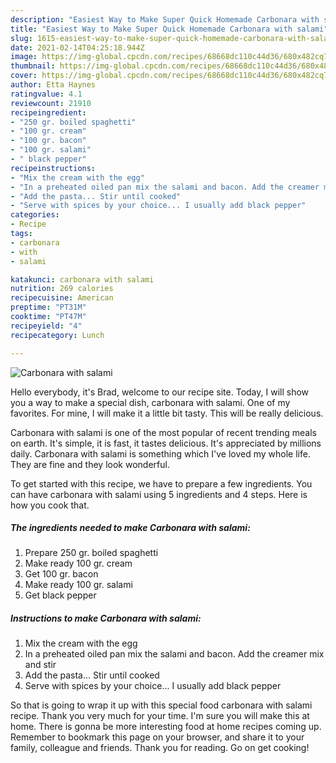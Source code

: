 ```yaml
---
description: "Easiest Way to Make Super Quick Homemade Carbonara with salami"
title: "Easiest Way to Make Super Quick Homemade Carbonara with salami"
slug: 1615-easiest-way-to-make-super-quick-homemade-carbonara-with-salami
date: 2021-02-14T04:25:18.944Z
image: https://img-global.cpcdn.com/recipes/68668dc110c44d36/680x482cq70/carbonara-with-salami-recipe-main-photo.jpg
thumbnail: https://img-global.cpcdn.com/recipes/68668dc110c44d36/680x482cq70/carbonara-with-salami-recipe-main-photo.jpg
cover: https://img-global.cpcdn.com/recipes/68668dc110c44d36/680x482cq70/carbonara-with-salami-recipe-main-photo.jpg
author: Etta Haynes
ratingvalue: 4.1
reviewcount: 21910
recipeingredient:
- "250 gr. boiled spaghetti"
- "100 gr. cream"
- "100 gr. bacon"
- "100 gr. salami"
- " black pepper"
recipeinstructions:
- "Mix the cream with the egg"
- "In a preheated oiled pan mix the salami and bacon. Add the creamer mix and stir"
- "Add the pasta... Stir until cooked"
- "Serve with spices by your choice... I usually add black pepper"
categories:
- Recipe
tags:
- carbonara
- with
- salami

katakunci: carbonara with salami 
nutrition: 269 calories
recipecuisine: American
preptime: "PT31M"
cooktime: "PT47M"
recipeyield: "4"
recipecategory: Lunch

---
```



![Carbonara with salami](https://img-global.cpcdn.com/recipes/68668dc110c44d36/680x482cq70/carbonara-with-salami-recipe-main-photo.jpg)

Hello everybody, it's Brad, welcome to our recipe site. Today, I will show you a way to make a special dish, carbonara with salami. One of my favorites. For mine, I will make it a little bit tasty. This will be really delicious.



Carbonara with salami is one of the most popular of recent trending meals on earth. It's simple, it is fast, it tastes delicious. It's appreciated by millions daily. Carbonara with salami is something which I've loved my whole life. They are fine and they look wonderful.


To get started with this recipe, we have to prepare a few ingredients. You can have carbonara with salami using 5 ingredients and 4 steps. Here is how you cook that.

<!--inarticleads1-->

##### The ingredients needed to make Carbonara with salami:

1. Prepare 250 gr. boiled spaghetti
1. Make ready 100 gr. cream
1. Get 100 gr. bacon
1. Make ready 100 gr. salami
1. Get  black pepper




<!--inarticleads2-->

##### Instructions to make Carbonara with salami:

1. Mix the cream with the egg
1. In a preheated oiled pan mix the salami and bacon. Add the creamer mix and stir
1. Add the pasta... Stir until cooked
1. Serve with spices by your choice... I usually add black pepper




So that is going to wrap it up with this special food carbonara with salami recipe. Thank you very much for your time. I'm sure you will make this at home. There is gonna be more interesting food at home recipes coming up. Remember to bookmark this page on your browser, and share it to your family, colleague and friends. Thank you for reading. Go on get cooking!
